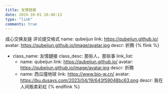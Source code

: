 ```yaml
---
title: 友情链接
date: 2024-10-01 16:48:13
type: "link"
comments: true
---
```

成心交换友链
评论提交格式
name: qubeijun
link: https://qubeijun.github.io/
avatar: https://qubeijun.github.io/image/avatar.jpg
descr: 折腾
{% flink %}
- class_name: 友情鏈接
  class_desc: 那些人，那些事
  link_list:
    - name: qubeijun
      link: https://qubeijun.github.io/
      avatar: https://qubeijun.github.io/image/avatar.jpg
      descr: 折腾
    - name: 西瓜撞地球
      link: https://www.bio-w.cn/
      avatar: https://bu.dusays.com/2023/04/19/643f59048bc63.png
      descr: 我在人间贩卖彩虹
{% endflink %}